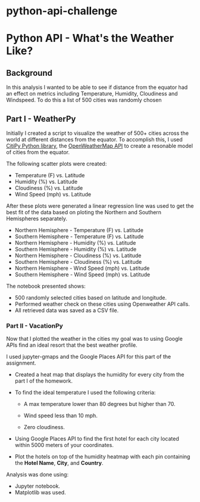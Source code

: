 # python-api-challenge
# Python API - What's the Weather Like?

## Background

In this analysis I wanted to be able to see if distance from the equator had an effect on metrics including Temperature, Humidity, Cloudiness and Windspeed.  To do this a list of 500 cities was randomly chosen

## Part I - WeatherPy

Initially I created a script to visualize the weather of 500+ cities across the world at different distances from the equator. To accomplish this, I used [CitiPy Python library](https://pypi.python.org/pypi/citipy), the [OpenWeatherMap API](https://openweathermap.org/api) to create a resonable model of cities from the equator.

The following scatter plots were created:

* Temperature (F) vs. Latitude
* Humidity (%) vs. Latitude
* Cloudiness (%) vs. Latitude
* Wind Speed (mph) vs. Latitude

After these plots were generated a linear regression line was used to get the best fit of the data based on ploting the Northern and Southern Hemispheres separately.

* Northern Hemisphere - Temperature (F) vs. Latitude
* Southern Hemisphere - Temperature (F) vs. Latitude
* Northern Hemisphere - Humidity (%) vs. Latitude
* Southern Hemisphere - Humidity (%) vs. Latitude
* Northern Hemisphere - Cloudiness (%) vs. Latitude
* Southern Hemisphere - Cloudiness (%) vs. Latitude
* Northern Hemisphere - Wind Speed (mph) vs. Latitude
* Southern Hemisphere - Wind Speed (mph) vs. Latitude

The notebook presented shows:

* 500 randomly selected cities based on latitude and longitude.
* Performed weather check on these cities using Openweather API calls.
* All retrieved data was saved as a CSV file.

### Part II - VacationPy

Now that I plotted the weather in the cities my goal was to using Google APIs find an ideal resort that the best weather profile.

I used jupyter-gmaps and the Google Places API for this part of the assignment.

* Created a heat map that displays the humidity for every city from the part I of the homework.

* To find the ideal temperature I used the following criteria:

  * A max temperature lower than 80 degrees but higher than 70.

  * Wind speed less than 10 mph.

  * Zero cloudiness.

* Using Google Places API to find the first hotel for each city located within 5000 meters of your coordinates.

* Plot the hotels on top of the humidity heatmap with each pin containing the **Hotel Name**, **City**, and **Country**.


Analysis was done using:

* Jupyter notebook.
* Matplotlib was used.

